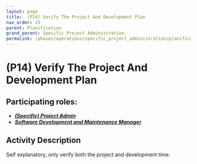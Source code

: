 ```yaml
---
layout: page
title:  (P14) Verify The Project And Development Plan
nav_order: 15
parent: Planification
grand_parent: Specific Project Administration
permalink: /phases/operations/specific_project_administration/planification/p14/
---
```


# (P14) Verify The Project And Development Plan

## Participating roles:
* <a href="/roles/">_**(Specific) Project Admin**_</a>
* <a href="/roles/">_**Software Development and Maintenance Manager**_</a>

## Activity Description
Self explanatory, only verify both the project and development time.